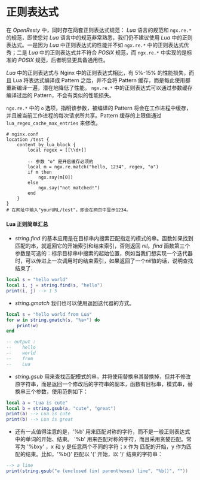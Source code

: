 # 正则表达式

在 *OpenResty* 中，同时存在两套正则表达式规范： *Lua* 语言的规范和 `ngx.re.*` 的规范，即使您对 *Lua* 语言中的规范非常熟悉，我们仍不建议使用 *Lua* 中的正则表达式。一是因为 *Lua* 中正则表达式的性能并不如 `ngx.re.*` 中的正则表达式优秀；二是 *Lua* 中的正则表达式并不符合 *POSIX* 规范，而 `ngx.re.*` 中实现的是标准的 *POSIX* 规范，后者明显更具备通用性。

*Lua* 中的正则表达式与 Nginx 中的正则表达式相比，有 5%-15% 的性能损失，而且 Lua 将表达式编译成 Pattern 之后，并不会将 Pattern 缓存，而是每此使用都重新编译一遍，潜在地降低了性能。 `ngx.re.*` 中的正则表达式可以通过参数缓存编译过后的 Pattern，不会有类似的性能损失。

`ngx.re.*` 中的 `o` 选项，指明该参数，被编译的 Pattern 将会在工作进程中缓存，并且被当前工作进程的每次请求所共享。Pattern 缓存的上限值通过 `lua_regex_cache_max_entries` 来修改。

```
# nginx.conf
location /test {
    content_by_lua_block {
        local regex = [[\\d+]]

        -- 参数 "o" 是开启缓存必须的
        local m = ngx.re.match("hello, 1234", regex, "o")
        if m then
            ngx.say(m[0])
        else
            ngx.say("not matched!")
        end
    }
}
# 在网址中输入"yourURL/test"，即会在网页中显示1234。
```

#### Lua 正则简单汇总

-  *string.find* 的基本应用是在目标串内搜索匹配指定的模式的串。函数如果找到匹配的串，就返回它的开始索引和结束索引，否则返回 *nil*。*find* 函数第三个参数是可选的：标示目标串中搜索的起始位置，例如当我们想实现一个迭代器时，可以传进上一次调用时的结束索引，如果返回了一个*nil*值的话，说明查找结束了.


```lua
local s = "hello world"
local i, j = string.find(s, "hello")
print(i, j) --> 1 5
```

- *string.gmatch* 我们也可以使用返回迭代器的方式。

```lua
local s = "hello world from Lua"
for w in string.gmatch(s, "%a+") do
    print(w)
end

-- output :
--    hello
--    world
--    from
--    Lua
```

-  *string.gsub* 用来查找匹配模式的串，并将使用替换串其替换掉，但并不修改原字符串，而是返回一个修改后的字符串的副本，函数有目标串，模式串，替换串三个参数，使用范例如下：

```lua
local a = "Lua is cute"
local b = string.gsub(a, "cute", "great")
print(a) --> Lua is cute
print(b) --> Lua is great
```

-  还有一点值得注意的是，'%b' 用来匹配对称的字符，而不是一般正则表达式中的单词的开始、结束。
'%b' 用来匹配对称的字符，而且采用贪婪匹配。常写为 '%bxy' ，x 和 y 是任意两个不同的字符；x 作为
匹配的开始，y 作为匹配的结束。比如，'%b()' 匹配以 '(' 开始，以 ')' 结束的字符串：

```lua
--> a line
print(string.gsub("a (enclosed (in) parentheses) line", "%b()", ""))
```
